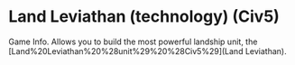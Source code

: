 # Land Leviathan (technology) (Civ5)

Game Info.
Allows you to build the most powerful landship unit, the [Land%20Leviathan%20%28unit%29%20%28Civ5%29](Land Leviathan).